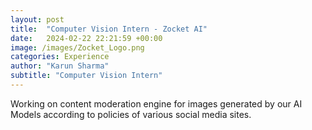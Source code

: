 ```yaml
---
layout: post
title:  "Computer Vision Intern - Zocket AI"
date:   2024-02-22 22:21:59 +00:00
image: /images/Zocket_Logo.png
categories: Experience
author: "Karun Sharma"
subtitle: "Computer Vision Intern"
---
```

Working on content moderation engine for images generated by our AI Models according to policies of various social media sites.

[//]: # (<center>)

[//]: # (<iframe src="http://www.youtube.com/embed/iywCOqZYVXg" frameborder="0" height="315" width="560"></iframe>)

[//]: # (</center>)